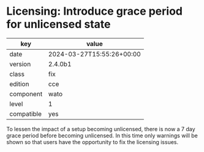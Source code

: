 [//]: # (werk v2)
# Licensing: Introduce grace period for unlicensed state

key        | value
---------- | ---
date       | 2024-03-27T15:55:26+00:00
version    | 2.4.0b1
class      | fix
edition    | cce
component  | wato
level      | 1
compatible | yes

To lessen the impact of a setup becoming unlicensed, there is now a 7 day grace period before becoming unlicensed.
In this time only warnings will be shown so that users have the opportunity to fix the licensing issues.

